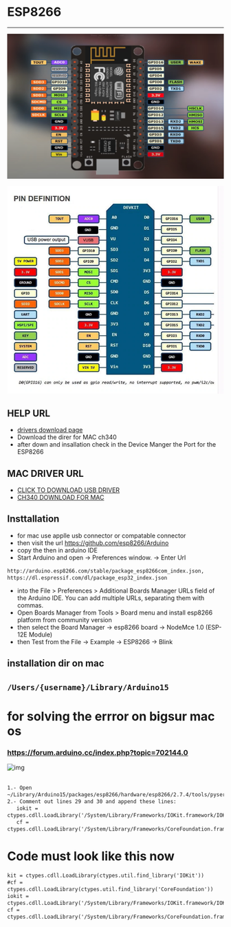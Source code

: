 # ESP8266 

--- 
![img](../image/ESP8266-pin%20digram.png)

![img](../image/esp8266-pin-digram.png)


## HELP URL 

* [drivers download page](https://learn.sparkfun.com/tutorials/how-to-install-ch340-drivers/all#drivers-if-you-need-them)
* Download the direr for MAC ch340 
* after down and insallation check in the Device Manger the Port for the ESP8266 

## MAC DRIVER URL 
* [CLICK TO DOWNLOAD USB DRIVER ](https://www.silabs.com/documents/public/software/Mac_OSX_VCP_Driver.zip)
* [CH340 DOWNLOAD FOR MAC ](https://github.com/Adarsh-Model-Trains/jmri-mqtt-spring-transformer-wireless-eco-system/raw/main/lib/CH341SER_MAC.ZIP)

## Insttallation 
* for mac use applle usb connector or compatable connector  
* then visit the url https://github.com/esp8266/Arduino
* copy the then in arduino IDE 
* Start Arduino and open ->  Preferences window. -> Enter Url 
```
http://arduino.esp8266.com/stable/package_esp8266com_index.json, https://dl.espressif.com/dl/package_esp32_index.json
```
* into the File > Preferences > Additional Boards Manager URLs field of the Arduino IDE. You can add multiple URLs, separating them with commas.
* Open Boards Manager from Tools > Board menu and install esp8266 platform from community version 
* then select the Board Manager -> esp8266 board -> NodeMce 1.0 (ESP-12E Module)
* then Test from the File -> Example -> ESP8266 -> Blink 


## installation dir on mac 
``` /Users/{username}/Library/Arduino15 ```
---

# for solving the errror on bigsur mac os 
### https://forum.arduino.cc/index.php?topic=702144.0

![img](../image/esp3266-mac-bigsur-issue-solution.png)

```

1.- Open ~/Library/Arduino15/packages/esp8266/hardware/esp8266/2.7.4/tools/pyserial/serial/tools/list_ports_osx.py
2.- Comment out lines 29 and 30 and append these lines:
   iokit = ctypes.cdll.LoadLibrary('/System/Library/Frameworks/IOKit.framework/IOKit')
   cf = ctypes.cdll.LoadLibrary('/System/Library/Frameworks/CoreFoundation.framework/CoreFoundation')
```

# Code must look like this now 
```
kit = ctypes.cdll.LoadLibrary(ctypes.util.find_library('IOKit'))
#cf = ctypes.cdll.LoadLibrary(ctypes.util.find_library('CoreFoundation'))
iokit = ctypes.cdll.LoadLibrary('/System/Library/Frameworks/IOKit.framework/IOKit')
cf = ctypes.cdll.LoadLibrary('/System/Library/Frameworks/CoreFoundation.framework/CoreFoundation')
```